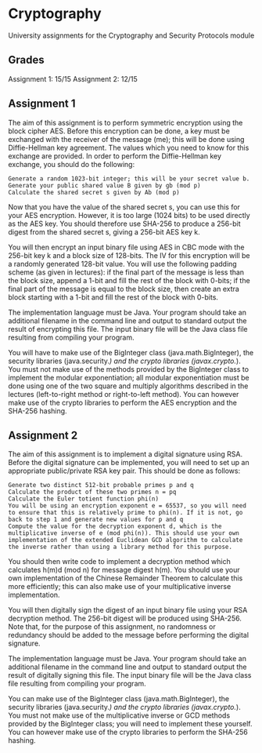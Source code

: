 # Cryptography
University assignments for the Cryptography and Security Protocols module

## Grades
Assignment 1: 15/15
Assignment 2: 12/15

## Assignment 1
The aim of this assignment is to perform symmetric encryption using the block cipher AES. Before this encryption can be done, a key must be exchanged with the receiver of the message (me); this will be done using Diffie-Hellman key agreement. The values which you need to know for this exchange are provided.
In order to perform the Diffie-Hellman key exchange, you should do the following:

    Generate a random 1023-bit integer; this will be your secret value b.
    Generate your public shared value B given by gb (mod p)
    Calculate the shared secret s given by Ab (mod p)
   
Now that you have the value of the shared secret s, you can use this for your AES encryption. However, it is too large (1024 bits) to be used directly as the AES key. You should therefore use SHA-256 to produce a 256-bit digest from the shared secret s, giving a 256-bit AES key k.

You will then encrypt an input binary file using AES in CBC mode with the 256-bit key k and a block size of 128-bits. The IV for this encryption will be a randomly generated 128-bit value. You will use the following padding scheme (as given in lectures): if the final part of the message is less than the block size, append a 1-bit and fill the rest of the block with 0-bits; if the final part of the message is equal to the block size, then create an extra block starting with a 1-bit and fill the rest of the block with 0-bits. 

The implementation language must be Java. Your program should take an additional filename in the command line and output to standard output the result of encrypting this file. The input binary file will be the Java class file resulting from compiling your program.

You will have to make use of the BigInteger class (java.math.BigInteger), the security libraries (java.security.*) and the crypto libraries (javax.crypto.*). You must not make use of the methods provided by the BigInteger class to implement the modular exponentiation; all modular exponentiation must be done using one of the two square and multiply algorithms described in the lectures (left-to-right method or right-to-left method). You can however make use of the crypto libraries to perform the AES encryption and the SHA-256 hashing.

## Assignment 2

The aim of this assignment is to implement a digital signature using RSA. Before the digital signature can be implemented, you will need to set up an appropriate public/private RSA key pair. This should be done as follows:

    Generate two distinct 512-bit probable primes p and q
    Calculate the product of these two primes n = pq
    Calculate the Euler totient function phi(n)
    You will be using an encryption exponent e = 65537, so you will need to ensure that this is relatively prime to phi(n). If it is not, go back to step 1 and generate new values for p and q
    Compute the value for the decryption exponent d, which is the multiplicative inverse of e (mod phi(n)). This should use your own implementation of the extended Euclidean GCD algorithm to calculate the inverse rather than using a library method for this purpose.

You should then write code to implement a decryption method which calculates h(m)d (mod n) for message digest h(m). You should use your own implementation of the Chinese Remainder Theorem to calculate this more efficiently; this can also make use of your multiplicative inverse implementation.

You will then digitally sign the digest of an input binary file using your RSA decryption method. The 256-bit digest will be produced using SHA-256. Note that, for the purpose of this assignment, no randomness or redundancy should be added to the message before performing the digital signature.

The implementation language must be Java. Your program should take an additional filename in the command line and output to standard output the result of digitally signing this file. The input binary file will be the Java class file resulting from compiling your program.

You can make use of the BigInteger class (java.math.BigInteger), the security libraries (java.security.*) and the crypto libraries (javax.crypto.*). You must not make use of the multiplicative inverse or GCD methods provided by the BigInteger class; you will need to implement these yourself. You can however make use of the crypto libraries to perform the SHA-256 hashing.

